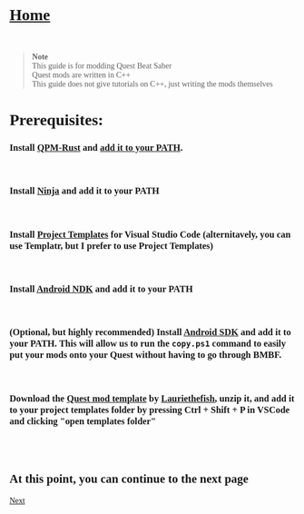 # [Home](https://cgray1234.github.io/index)  
<br/>

<style>
    * {
        font-family: "Teko";
        src: url(teko-medium.otf);
    }
</style>

> **Note**  
> This guide is for modding Quest Beat Saber  
> Quest mods are written in C++  
> This guide does not give tutorials on C++, just writing the mods themselves

# Prerequisites:
### Install [QPM-Rust](https://github.com/RedBrumbler/QuestPackageManager-Rust/actions) and [add it to your PATH](https://helpdeskgeek.com/windows-10/add-windows-path-environment-variable/). 
<br/>

### Install [Ninja](https://github.com/ninja-build/ninja/releases) and add it to your PATH
<br/>

### Install [Project Templates](https://marketplace.visualstudio.com/items?itemName=cantonios.project-templates) for Visual Studio Code (alternitavely, you can use Templatr, but I prefer to use Project Templates)
<br/>

### Install [Android NDK](https://developer.android.com/ndk/downloads) and add it to your PATH
<br/>

### (Optional, but highly recommended) Install [Android SDK](https://developer.android.com/studio/releases/platform-tools#downloads) and add it to your PATH. This will allow us to run the `copy.ps1` command to easily put your mods onto your Quest without having to go through BMBF.
<br/>

### Download the [Quest mod template](https://github.com/Lauriethefish/quest-mod-template/releases/download/0.5.0/quest-mod-template.zip) by [Lauriethefish](https://github.com/Lauriethefish), unzip it, and add it to your project templates folder by pressing Ctrl + Shift + P in VSCode and clicking "open templates folder"
<br/>
<br/>

## At this point, you can continue to the next page
[Next](./updating-your-modjson.md)